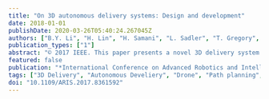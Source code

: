 ```yaml
---
title: "On 3D autonomous delivery systems: Design and development"
date: 2018-01-01
publishDate: 2020-03-26T05:40:24.267045Z
authors: ["B.Y. Li", "H. Lin", "H. Samani", "L. Sadler", "T. Gregory", "B. Jalaian"]
publication_types: ["1"]
abstract: "© 2017 IEEE. This paper presents a novel 3D delivery system utilizing a UAV. In the example presented within this paper, the system receives a request for delivery via a designed APP from a client and later delivers that item to a desired location in the three dimensional environment. The UAV has the ability to navigate in the outdoor environment and move from the base location to the supplier at the first stage and later find the optimum path to the client for delivery. The system focuses on delivering above ground level locations, such as a specified floor in a building. This system can be used in various realistic scenarios in order to autonomously deliver goods from an arbitrary point to a client in multistory buildings such as an office or home."
featured: false
publication: "*International Conference on Advanced Robotics and Intelligent Systems, ARIS*"
tags: ["3D Delivery", "Autonomous Develiery", "Drone", "Path planning", "UAV"]
doi: "10.1109/ARIS.2017.8361592"
---
```


